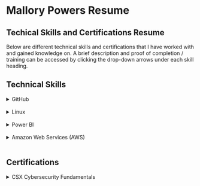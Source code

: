 # Mallory Powers Resume
## Techical Skills and Certifications Resume

Below are different technical skills and certifications that I have worked with and gained knowledge on. A brief description and proof of completion / training can be accessed by clicking the drop-down arrows under each skill heading.

## Technical Skills

<details>
<summary>GitHub</summary>
<h4> Description </h4>
GitHub training modules on lab.github.com/courses allow for individuals to learn about the different features GitHub has. By completing these training modules, I have gained knowledge on markdown, managing projects in GitHub, and creating GitHub Apps.
The modules are listed below:
  <ul>
    <li>Introduction to GitHub</li>
    <li>Communicating using Markdown</li>
    <li>Introduction to HTML</li>
    <li>GitHub Pages</li>
    <li>Managing merge conflicts</li>
    <li>Community Starter Kit</li>
    <li>Uploading Your Project to GitHub</li>
    <li>Getting Started with GitHub Apps</li>
    <li>Migrating Your Repository to GitHub</li>
    <li>Reviewing Pull Requests</li>
    <li>Securing Your Workflows</li>
    <li>Create a Release Based Workflow</li>
    <li>Introduction to Github</li>
  </ul>
  <br>
  <details> 
    <summary>Completition Documents:</summary>
      <img src="Github_1.jpg" alt="GithubCompletion1">
      <img src="Github_2.jpg" alt="GithubCompletion2">
  </details>
</details>

<br>

<details>
<summary>Linux</summary>
<h4> Description </h4>
Linux Academy's LPI linux essentials course covers all the objectives that are listed by LPI for the linux essentials certification.
By completing this course I have gained knowledge on the history and development of linux, command line basics for linux, and creating users and files.
Skills learned:
   <ul>
    <li>Linux Evolution and Popular Operating Systems</li>
    <li>How to Access a Linux Installation</li>
    <li>Understanding Open Source Software and Licensing</li>
    <li>Command Line Basics</li>
    <li>Using Directories and Listing Files</li>
    <li>Archiving Files on the Command Line</li>
    <li>Searching and Extracting Data from Files</li>
    <li>Turning Commands into a Script</li>
    <li>Choosing an Operating System</li>
    <li>Where Data is Stored</li>
    <li>Basic Security and Identifying User Types</li>
    <li>Creating Users and Groups</li>
    <li>Managing File Permissions and Ownership</li>
  </ul>
  <br>
  <details> 
    <summary>Completition Documents:</summary>
      <img src="linuxCert.JPG" alt="Linux Cert">  
  </details>
</details>

<br>
  
<details>
<summary>Power BI</summary>
<h4> Description </h4>
The training on edX provided me with skills to work with data from Excel, databases, or text files within Power BI. I also completed projects for this course that involved importing data, formatting the data, developing a dashboard, and generating reports.
Power BI Dashboard skills demonstrated and explained: https://www.youtube.com/watch?v=UAdU8c_WWO0&feature=youtu.be
Skills learned:
   <ul>
    <li>Desktop Data Transformations</li>
    <li>Desktop Modeling</li>
    <li>Desktop Visualization</li>
    <li>Power BI Services</li>
     <li>Working with Excel</li> 
    <li>Direct Connectivity</li>
    <li>Developer API</li>
    <li>Mobile Applications</li>
  </ul>  
  <br>
  <details> 
    <summary>Completition Documents:</summary>
    <img src="powerbi-1.JPG" alt="PowerBi1">
    <img src="powerbi1.JPG" alt="PowerBi2">
    <img src="powerbi2.JPG" alt="PowerBi3">
    <img src="powerbi3.JPG" alt="PowerBi4">
    <img src="powerbi4.JPG" alt="PowerBi5">
    <img src="powerbi5.JPG" alt="PowerBi6">
    <img src="powerbi6.JPG" alt="PowerBi7">
    <img src="powerbi7.JPG" alt="PowerBi8">
   </details>
</details>
  
<br>

<details>
<summary>Amazon Web Services (AWS)</summary>
<h4> Description </h4>
This course provided me with an overview of AWS services. It taught me how to create accounts, manage access, general VPC basics, and much more. 
Skills learned:
   <ul>
    <li>Account Basics</li>
    <li>Identity and Access Management (IAM)</li>
    <li>AWS Network Services</li>
    <li>Virtual Private Cloud (VPC)</li>
    <li>Elastic Cloud Compute (EC2)</li> 
    <li>Storage Services</li>
    <li>Database Services Overview</li>
    <li>Simple Notification Service (SNS)</li>
    <li>Management Tools</li>
     <li>Elastic Load Balancer (ELB)</li>
     <li>Auto Scaling</li>
     <li>Roue 53</li>
     <li>Serverless Compute: Lambda</li>
  </ul>    
  <br>
  <details> 
    <summary>Completition Documents:</summary>
    <img src="aws_essentials.JPG" alt="AWS">
   </details>
</details>
  
<br>

## Certifications
<details>
<summary>CSX Cybersecurity Fundamentals</summary>
<h4>Description</h4>
CSX (Cybersecurity Nexus) Cybersecurity Fundamentals exam is a certificate offered by ISACA. It follows the National Insitute of Standards and Technology's guidelines to provide important information regarding global cybersecurity issues, activites, and job roles.
I will be taking this certification test by May 3rd.
</details>

<br>




